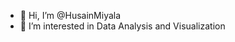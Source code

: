 - 👋 Hi, I’m @HusainMiyala
- 👀 I’m interested in Data Analysis and Visualization


<!---
HusainMiyala/HusainMiyala is a ✨ special ✨ repository because its `README.md` (this file) appears on your GitHub profile.
You can click the Preview link to take a look at your changes.
--->

